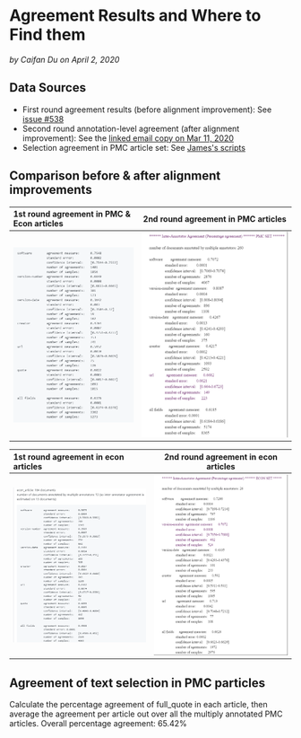 # Agreement Results and Where to Find them
_by Caifan Du_
_on April 2, 2020_

## Data Sources

- First round agreement results (before alignment improvement): See [issue #538](https://github.com/howisonlab/softcite-dataset/issues/538)
- Second round annotation-level agreement (after alignment improvement): See the [linked email copy on Mar 11, 2020](https://github.com/howisonlab/softcite-dataset/blob/master/docs/memo/agreement-after-alignment-improvements_2020-03-11.pdf)
- Selection agreement in PMC article set: See [James's scripts](https://github.com/howisonlab/softcite-dataset/blob/master/code/locateFullQuotesInPDF.Rmd)

## Comparison before & after alignment improvements
1st round agreement in PMC & Econ articles | 2nd round agreement in PMC articles
:--------------------------------------------|:--------------------------------------------:
![](https://raw.githubusercontent.com/caifand/softcite-dataset/master/docs/memo/agreement1_all.png)|![](https://raw.githubusercontent.com/caifand/softcite-dataset/master/docs/memo/agreement2_PMC.png)

1st round agreement in econ articles | 2nd round agreement in econ articles
:--------------------------------------|:--------------------------------------:
![](https://raw.githubusercontent.com/caifand/softcite-dataset/master/docs/memo/agreement1_econ.png)|![](https://raw.githubusercontent.com/caifand/softcite-dataset/master/docs/memo/agreement2_econ.png)

## Agreement of text selection in PMC particles
Calculate the percentage agreement of full_quote in each article, then average the agreement per article out over all the multiply annotated PMC articles.
Overall percentage agreement: 65.42% 
